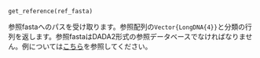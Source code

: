 ```
get_reference(ref_fasta)
```

参照fastaへのパスを受け取ります。参照配列の`Vector{LongDNA{4}}`と分類の行列を返します。参照fastaはDADA2形式の参照データベースでなければなりません。例については[こちら](https://benjjneb.github.io/dada2/training.html)を参照してください。
